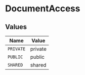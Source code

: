 # DocumentAccess


## Values

| Name      | Value     |
| --------- | --------- |
| `PRIVATE` | private   |
| `PUBLIC`  | public    |
| `SHARED`  | shared    |